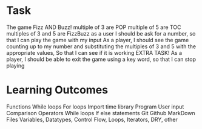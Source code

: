 # Task

The game Fizz AND Buzz!
multiple of 3 are POP
multiple of 5 are TOC
multiples of 3 and 5 are FizzBuzz
as a user I should be ask for a number,
so that I can play the game with my input
As a player, I should see the game counting up to my number and
substituting the multiples of 3 and 5 with the appropriate values,
So that I can see if it is working
EXTRA TASK!
As a player, I should be able to exit the game using a key word,
so that I can stop playing


# Learning Outcomes
Functions
While loops
For loops
Import time library
Program
User input
Comparison Operators
While loops
If else statements
Git
Github
MarkDown Files
Variables, Datatypes, Control Flow, Loops, Iterators, DRY, other
